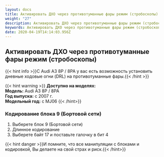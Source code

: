 ```yaml
---
layout: docs
title: Активировать ДХО через противотуманные фары режим (стробоскопы)
weight: "27"
description: Активировать ДХО через противотуманные фары режим (стробоскопы)
keywords: Активировать ДХО через противотуманные фары режим (стробоскопы)
date: 2020-04-19T14:14:03.956Z
---
```

## Активировать ДХО через противотуманные фары режим (стробоскопы)

{{< hint info >}}С Audi A3 8P / 8PA у вас есть возможность установить дневные ходовые огни (DRL) на противотуманные фары.{{< /hint >}}

{{< hint warning >}} **Доступно на моделях:**\
**Модель:** Audi A3 8P / 8PA\
**Год выпуска:** с 2007 г.\
**Модельный год:** с MJ06 {{< /hint>}}

### **Кодирование блока 9 (Бортовой сети)**

1. Выберете блок 9 (Бортовой сети)
2. Длинное кодирование
3. Выберете байт 17 и поставьте галочку в бит 4

{{< hint danger >}}И помните, что все манипуляции с блоками и кодировкой, Вы делаете на свой страх и риск.{{< /hint>}}